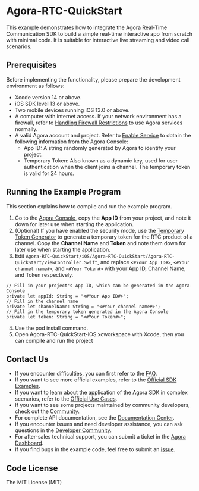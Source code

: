 # Agora-RTC-QuickStart

This example demonstrates how to integrate the Agora Real-Time Communication SDK to build a simple real-time interactive app from scratch with minimal code. It is suitable for interactive live streaming and video call scenarios.

## Prerequisites

Before implementing the functionality, please prepare the development environment as follows:

- Xcode version 14 or above.
- iOS SDK level 13 or above.
- Two mobile devices running iOS 13.0 or above.
- A computer with internet access. If your network environment has a firewall, refer to [Handling Firewall Restrictions](https://docs.agora.io/en/video-calling/core-functionality/cloud-proxy?platform=ios) to use Agora services normally.
- A valid Agora account and project. Refer to [Enable Service](https://docs.agora.io/en/video-calling/get-started/manage-agora-account?platform=ios) to obtain the following information from the Agora Console:
  - App ID: A string randomly generated by Agora to identify your project.
  - Temporary Token: Also known as a dynamic key, used for user authentication when the client joins a channel. The temporary token is valid for 24 hours.

## Running the Example Program

This section explains how to compile and run the example program.

1. Go to the [Agora Console](https://console.agora.io/v2), copy the **App ID** from your project, and note it down for later use when starting the application.
2. (Optional) If you have enabled the security mode, use the [Temporary Token Generator](https://docs.agora.io/en/video-calling/get-started/manage-agora-account?platform=android#generate-temporary-tokens) to generate a temporary token for the RTC product of a channel. Copy the **Channel Name** and **Token** and note them down for later use when starting the application.
3. Edit `Agora-RTC-QuickStart/iOS/Agora-RTC-QuickStart/Agora-RTC-QuickStart/ViewController.Swift`, and replace `<#Your App ID#>`, `<#Your channel name#>`, and `<#Your Token#>` with your App ID, Channel Name, and Token respectively.

```
// Fill in your project's App ID, which can be generated in the Agora Console
private let appId: String = "<#Your App ID#>";
// Fill in the channel name
private let channelName: String = "<#Your channel name#>";
// Fill in the temporary token generated in the Agora Console
private let token: String = "<#Your Token#>";
```
4. Use the pod install command. 
5. Open Agora-RTC-QuickStart-iOS.xcworkspace with Xcode, then you can compile and run the project

## Contact Us

- If you encounter difficulties, you can first refer to the [FAQ](https://docs.agora.io/en/help/integration-issues?platform=all-platforms&product=signaling).
- If you want to see more official examples, refer to the [Official SDK Examples](https://github.com/AgoraIO).
- If you want to learn about the application of the Agora SDK in complex scenarios, refer to the [Official Use Cases](https://github.com/AgoraIO-usecase).
- If you want to see some projects maintained by community developers, check out the [Community](https://github.com/AgoraIO-Community).
- For complete API documentation, see the [Documentation Center](https://docs.agora.io/en/).
- If you encounter issues and need developer assistance, you can ask questions in the [Developer Community](https://rtcdeveloper.com/).
- For after-sales technical support, you can submit a ticket in the [Agora Dashboard](https://dashboard.agora.io).
- If you find bugs in the example code, feel free to submit an [issue](https://github.com/AgoraIO-Community/Agora-RTC-QuickStart/issues).

## Code License

The MIT License (MIT)

